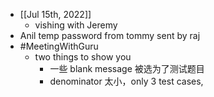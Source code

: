 - [[Jul 15th, 2022]]
	- vishing with Jeremy
- Anil temp password from tommy sent by raj
- #MeetingWithGuru
	- two things to show you
		- 一些 blank message 被选为了测试题目
		- denominator 太小，only 3 test cases,